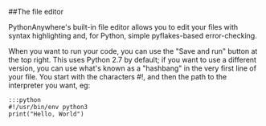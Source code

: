 
<!--
.. title: File editor
.. slug: FileEditor
.. date: 2015-05-13 14:35:28 UTC+01:00
.. tags:
.. category:
.. link:
.. description:
.. type: text
-->





##The file editor


PythonAnywhere's built-in file editor allows you to edit your files with syntax highlighting and, for Python, simple pyflakes-based error-checking.

When you want to run your code, you can use the "Save and run" button at the top right. This uses Python 2.7 by default; if you want to use a different version, you can use what's known as a "hashbang" in the very first line of your file. You start with the characters #!, and then the path to the interpreter you want, eg:

    :::python
    #!/usr/bin/env python3
    print("Hello, World")
